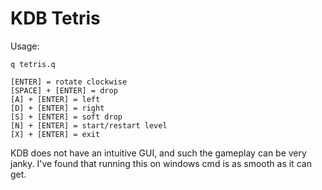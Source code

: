 # KDB Tetris

Usage:
```
q tetris.q

[ENTER] = rotate clockwise
[SPACE] + [ENTER] = drop
[A] + [ENTER] = left
[D] + [ENTER] = right
[S] + [ENTER] = soft drop
[N] + [ENTER] = start/restart level
[X] + [ENTER] = exit
```
KDB does not have an intuitive GUI, and such the gameplay can be very janky. I've found that running this on windows cmd is as smooth as it can get.
